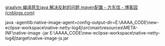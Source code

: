 [graalvm 编译原生java 解决反射的问题 maven配置 - 方东信 - 博客园 (cnblogs.com)](https://www.cnblogs.com/cfas/p/16339789.html)



java -agentlib:native-image-agent=config-output-dir=E:\AAAA_CODE\new-eclipse-workspace\native-netty-log4j\src\main\resources\META-INF\native-image -jar E:\AAAA_CODE\new-eclipse-workspace\native-netty-log4j\target\native-image-js.jar